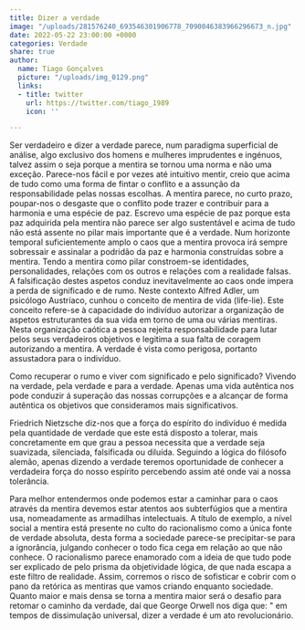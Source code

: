 ```yaml
---
title: Dizer a verdade
image: "/uploads/281576240_693546301906778_7090046383966296673_n.jpg"
date: 2022-05-22 23:00:00 +0000
categories: Verdade
share: true
author:
  name: Tiago Gonçalves
  picture: "/uploads/img_0129.png"
  links:
  - title: twitter
    url: https://twitter.com/tiago_1989
    icon: ''

---
```

Ser verdadeiro e dizer a verdade parece, num paradigma superficial de análise, algo exclusivo dos homens e mulheres imprudentes e ingénuos, talvez assim o seja porque a mentira se tornou uma norma e não uma exceção. Parece-nos fácil e por vezes até intuitivo mentir, creio que acima de tudo como uma forma de fintar o conflito e a assunção da responsabilidade pelas nossas escolhas. A mentira parece, no curto prazo, poupar-nos o desgaste que o conflito pode trazer e contribuir para a harmonia e uma espécie de paz. Escrevo uma espécie de paz porque esta paz adquirida pela mentira não parece ser algo sustentável e acima de tudo não está assente no pilar mais importante que é a verdade. Num horizonte temporal suficientemente amplo o caos que a mentira provoca irá sempre sobressair e assinalar a podridão da paz e harmonia construídas sobre a mentira. Tendo a mentira como pilar constroem-se identidades, personalidades, relações com os outros e relações com a realidade falsas. A falsificação destes aspetos conduz inevitavelmente ao caos onde impera a perda de significado e de rumo. Neste contexto Alfred Adler, um psicólogo Austríaco, cunhou o conceito de mentira de vida (life-lie). Este conceito refere-se à capacidade do indivíduo autorizar a organização de aspetos estruturantes da sua vida em torno de uma ou várias mentiras. Nesta organização caótica a pessoa rejeita responsabilidade para lutar pelos seus verdadeiros objetivos e legitima a sua falta de coragem autorizando a mentira. A verdade é vista como perigosa, portanto assustadora para o indivíduo. 

Como recuperar o rumo e viver com significado e pelo significado? Vivendo na verdade, pela verdade e para a verdade.  Apenas uma vida autêntica nos pode conduzir á superação das nossas corrupções e a alcançar  de forma autêntica os objetivos que consideramos mais significativos.

Friedrich Nietzsche diz-nos que a força do espírito do indivíduo é medida pela quantidade de verdade que este está disposto a tolerar, mais concretamente em que grau a pessoa necessita que a verdade seja suavizada, silenciada, falsificada ou diluída. Seguindo a lógica do filósofo alemão, apenas dizendo a verdade teremos oportunidade de conhecer a verdadeira força do nosso espírito percebendo assim até onde vai a nossa tolerância.

Para melhor entendermos onde podemos estar a caminhar para o caos através da mentira devemos estar atentos aos subterfúgios que a mentira usa, nomeadamente as armadilhas intelectuais. A título de exemplo, a nível social a mentira está presente no culto do racionalismo como a única fonte de verdade absoluta, desta forma a sociedade parece-se precipitar-se para a ignorância, julgando conhecer o todo fica cega em relação ao que não conhece. O racionalismo parece enamorado com a ideia de que tudo pode ser explicado de pelo prisma da objetividade lógica, de que nada escapa a este filtro de realidade. Assim, corremos o risco de sofisticar e cobrir com o pano da retórica as mentiras que vamos criando enquanto sociedade. Quanto maior e mais densa se torna a mentira maior será o desafio para retomar o caminho da verdade, daí que George Orwell nos diga que: " em tempos de dissimulação universal, dizer a verdade é um ato revolucionário. 